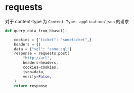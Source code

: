 # requests

对于 content-type 为 `Content-Type: application/json` 的请求

```python
def query_data_from_hbase():

    cookies = {"ticket": "someticket",}
    headers = {}
    data = {"sql": "some sql"}
    response = requests.post(
        "http://url",
        headers=headers,
        cookies=cookies,
        json=data,
        verify=False,
    )
    return response
```
